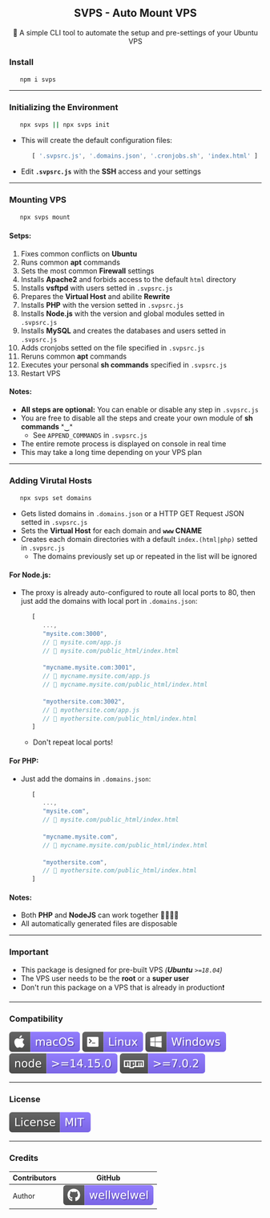 <h2 align="center">SVPS - Auto Mount VPS</h2>
<p align="center">🚀 A simple CLI tool to automate the setup and pre-settings of your Ubuntu VPS</p>

### Install

   ```shell
      npm i svps
   ```
<hr />

### Initializing the Environment

   ```sh
      npx svps || npx svps init
   ```
   
   - This will create the default configuration files:

      ```javascript
         [ '.svpsrc.js', '.domains.json', '.cronjobs.sh', 'index.html' ]
      ```

   - Edit **`.svpsrc.js`** with the **SSH** access and your settings
   <hr />

### Mounting VPS

   ```sh
      npx svps mount
   ```

   #### Setps:
   1. Fixes common conflicts on **Ubuntu**
   2. Runs common **apt** commands
   3. Sets the most common **Firewall** settings
   4. Installs **Apache2** and forbids access to the default `html` directory
   5. Installs **vsftpd** with users setted in `.svpsrc.js`
   6. Prepares the **Virtual Host** and abilite **Rewrite**
   7. Installs **PHP** with the version setted in `.svpsrc.js`
   8. Installs **Node.js** with the version and global modules setted in `.svpsrc.js`
   9. Installs **MySQL** and creates the databases and users setted in `.svpsrc.js`
   10. Adds cronjobs setted on the file specified in `.svpsrc.js`
   11. Reruns common **apt** commands
   12. Executes your personal **sh commands** specified in `.svpsrc.js`
   13. Restart VPS

   #### Notes:
   - **All steps are optional:** You can enable or disable any step in `.svpsrc.js`
   - You are free to disable all the steps and create your own module of **sh commands** ˣ‿ˣ
      - See `APPEND_COMMANDS` in `.svpsrc.js`
   - The entire remote process is displayed on console in real time
   - This may take a long time depending on your VPS plan
<hr />

### Adding Virutal Hosts

   ```sh
      npx svps set domains
   ```

   - Gets listed domains in `.domains.json` or a HTTP GET Request JSON setted in `.svpsrc.js`
   - Sets the **Virtual Host** for each domain and **`www` CNAME** 
   - Creates each domain directories with a default `index.(html|php)` setted in `.svpsrc.js`
      - The domains previously set up or repeated in the list will be ignored

   #### For Node.js:
   - The proxy is already auto-configured to route all local ports to 80, then just add the domains with local port in `.domains.json`:
      
      ```javascript
         [
            ...,
            "mysite.com:3000",
            // 📁 mysite.com/app.js
            // 📁 mysite.com/public_html/index.html

            "mycname.mysite.com:3001",
            // 📁 mycname.mysite.com/app.js
            // 📁 mycname.mysite.com/public_html/index.html

            "myothersite.com:3002",
            // 📁 myothersite.com/app.js
            // 📁 myothersite.com/public_html/index.html
         ]
      ```
      - Don't repeat local ports!

   #### For PHP:
   - Just add the domains in `.domains.json`:
   
      ```javascript
         [
            ...,
            "mysite.com",
            // 📁 mysite.com/public_html/index.html

            "mycname.mysite.com",
            // 📁 mycname.mysite.com/public_html/index.html

            "myothersite.com",
            // 📁 myothersite.com/public_html/index.html
         ]
      ```

   #### Notes:
   - Both **PHP** and **NodeJS** can work together 👨‍👨‍👧‍👦
   - All automatically generated files are disposable
<hr />

### Important
   - This package is designed for pre-built VPS *(__Ubuntu__ `>=18.04`)*
   - The VPS user needs to be the **root** or a **super user**
   - Don't run this package on a VPS that is already in production❗
<hr />

### Compatibility

   ![macOS](/.github/assets/readme/macos.svg)
   ![Linux](/.github/assets/readme/linux.svg)
   ![Windows](/.github/assets/readme/windows.svg)
   ![node](/.github/assets/readme/node.svg)
   ![npm](/.github/assets/readme/npm.svg)
<hr />

### License
   [![License](/.github/assets/readme/license.svg)](/LICENSE)
<hr />

### Credits
   | Contributors | GitHub |
   |-|-|
   | Author | [![wellwelwel](/.github/assets/readme/author.svg)](https://github.com/wellwelwel) |